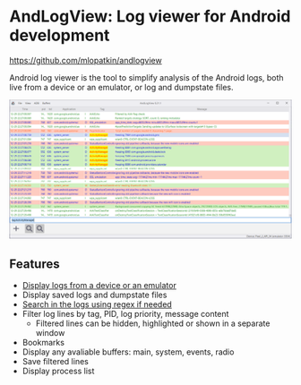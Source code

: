 # AndLogView: Log viewer for Android development

https://github.com/mlopatkin/andlogview

Android log viewer is the tool to simplify analysis of the Android logs, both
live from a device or an emulator, or log and dumpstate files.

![Application window](andlogview.png)

## Features

* [Display logs from a device or an emulator](/adb_mode)
* Display saved logs and dumpstate files
* [Search in the logs using regex if needed](/search)
* Filter log lines by tag, PID, log priority, message content
  * Filtered lines can be hidden, highlighted or shown in a separate window
* Bookmarks
* Display any avaliable buffers: main, system, events, radio
* Save filtered lines
* Display process list


<!--## Features

- Display logs from a device or an emulator
- Display saved logs and dumpstate files
- Search in the logs using regex if needed
- Bookmarks
- Filter log lines by tag, PID, app name, log priority, message content
- Filtered lines can be hidden, highlighted or shown in a separate window
- Display any avaliable buffers: main, system, events, radio
- Save filtered lines
- Display process list

## Installing

Requirements:

 - JRE 8+
 - Android SDK (to work with a device or an emulator)

Unpack a zip archive to any folder.

Use the OS-specific script to launch AndLogView:

 - `bin/andlogview.bat` (Windows)
 - `bin/andlogview` (Linux)

Both scripts expect the javaw/java to be on your PATH.

## Overview: filters

The following filtering criteria are supported:

- Tag(s)
- Message text
- PID(s) and/or application name(s)
- Log priority

Filtered lines can be:

- Showed (all other lines will be hidden)
- Hidden
- Highlighted
- Showed in a separate window

You may enter several tags, application names or PIDs separated with commas, any
of them will be filtered. Message, tag and application name filters support
regular expressions. If several criteria are specified, only records that
match all of them will be filtered. If the tag or application name contain `,`
then `,` symbol should be doubled or the whole pattern should be enclosed in
backticks. For example, if you want to search for tags `Foo,bar` and `Bar,baz`
you should enter `Foo,,bar, Bar,,baz` or `` `Foo,bar`, `Bar,baz` ``. Wrapping
in backticks doesn't work for regular expressions.

## Overview: searching

1. `Ctrl+F` - show search field
2. Enter the pattern, then press `Enter` to start searching
3. `F3` - find next, `Shift+F3` - find previous
4. `Esc` - clear search results

You should wrap your pattern into `/.../` - slashes - to search using regular
expressions, ex. `/^[Aa].*$/` - all lines that start with lower or upper 'a'.
Regex-based searching is case-sensitive in opposite to a simple searching.
Standard Java regular expression syntax is used.

Searching is performed in application name, tag and message fields. You can
limit search scope to the single field by prefixing search request with `app:`,
`tag:`, or `msg:` respectively. Only one (first) prefix is in effect, others are
treated like normal search pattern.

## Overview: other

- The bookmarks windows can be used for quick jumping between marked lines.
  Use context menu to add a line to bookmarks.
- You can copy log lines to the clipboard using `Ctrl+C`, `Ctrl+Ins` or the
  context menu.
- Double-click on tag, message or pid cell opens edit mode where you can
  select and copy a substring of the cell's content

See the complete manual at https://bitbucket.org/mlopatkin/android-log-viewer/wiki

## Contacts

There is a mailing list [android-log-viewer at Google Groups](https://groups.google.com/forum/#!forum/android-log-viewer)
for release announcements and discussions.

Please report bugs to https://github.com/mlopatkin/andlogview/issues
-->
